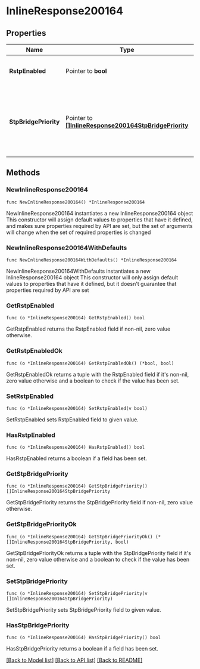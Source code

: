 # InlineResponse200164

## Properties

Name | Type | Description | Notes
------------ | ------------- | ------------- | -------------
**RstpEnabled** | Pointer to **bool** | The spanning tree protocol status in network | [optional] 
**StpBridgePriority** | Pointer to [**[]InlineResponse200164StpBridgePriority**](InlineResponse200164StpBridgePriority.md) | STP bridge priority for switches/stacks or switch templates. An empty array will clear the STP bridge priority settings. | [optional] 

## Methods

### NewInlineResponse200164

`func NewInlineResponse200164() *InlineResponse200164`

NewInlineResponse200164 instantiates a new InlineResponse200164 object
This constructor will assign default values to properties that have it defined,
and makes sure properties required by API are set, but the set of arguments
will change when the set of required properties is changed

### NewInlineResponse200164WithDefaults

`func NewInlineResponse200164WithDefaults() *InlineResponse200164`

NewInlineResponse200164WithDefaults instantiates a new InlineResponse200164 object
This constructor will only assign default values to properties that have it defined,
but it doesn't guarantee that properties required by API are set

### GetRstpEnabled

`func (o *InlineResponse200164) GetRstpEnabled() bool`

GetRstpEnabled returns the RstpEnabled field if non-nil, zero value otherwise.

### GetRstpEnabledOk

`func (o *InlineResponse200164) GetRstpEnabledOk() (*bool, bool)`

GetRstpEnabledOk returns a tuple with the RstpEnabled field if it's non-nil, zero value otherwise
and a boolean to check if the value has been set.

### SetRstpEnabled

`func (o *InlineResponse200164) SetRstpEnabled(v bool)`

SetRstpEnabled sets RstpEnabled field to given value.

### HasRstpEnabled

`func (o *InlineResponse200164) HasRstpEnabled() bool`

HasRstpEnabled returns a boolean if a field has been set.

### GetStpBridgePriority

`func (o *InlineResponse200164) GetStpBridgePriority() []InlineResponse200164StpBridgePriority`

GetStpBridgePriority returns the StpBridgePriority field if non-nil, zero value otherwise.

### GetStpBridgePriorityOk

`func (o *InlineResponse200164) GetStpBridgePriorityOk() (*[]InlineResponse200164StpBridgePriority, bool)`

GetStpBridgePriorityOk returns a tuple with the StpBridgePriority field if it's non-nil, zero value otherwise
and a boolean to check if the value has been set.

### SetStpBridgePriority

`func (o *InlineResponse200164) SetStpBridgePriority(v []InlineResponse200164StpBridgePriority)`

SetStpBridgePriority sets StpBridgePriority field to given value.

### HasStpBridgePriority

`func (o *InlineResponse200164) HasStpBridgePriority() bool`

HasStpBridgePriority returns a boolean if a field has been set.


[[Back to Model list]](../README.md#documentation-for-models) [[Back to API list]](../README.md#documentation-for-api-endpoints) [[Back to README]](../README.md)


